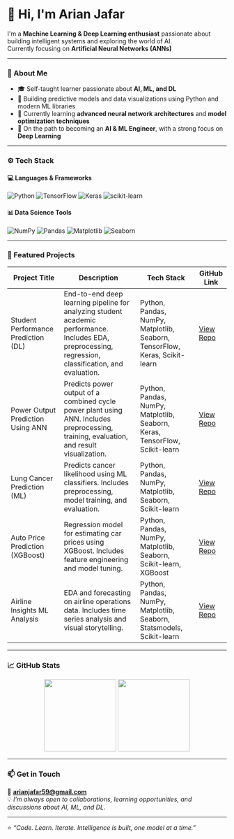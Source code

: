 # 👋 Hi, I'm Arian Jafar

I'm a **Machine Learning & Deep Learning enthusiast** passionate about building intelligent systems and exploring the world of AI.  
Currently focusing on **Artificial Neural Networks (ANNs)**

---

### 🧠 About Me
- 🎓 Self-taught learner passionate about **AI, ML, and DL**
- 🚀 Building predictive models and data visualizations using Python and modern ML libraries
- 🌱 Currently learning **advanced neural network architectures** and **model optimization techniques**
- 🎯 On the path to becoming an **AI & ML Engineer**, with a strong focus on **Deep Learning**

---

### ⚙️ Tech Stack

#### 💻 Languages & Frameworks  
![Python](https://img.shields.io/badge/Python-3776AB?style=for-the-badge&logo=python&logoColor=white)
![TensorFlow](https://img.shields.io/badge/TensorFlow-FF6F00?style=for-the-badge&logo=tensorflow&logoColor=white)
![Keras](https://img.shields.io/badge/Keras-D00000?style=for-the-badge&logo=keras&logoColor=white)
![scikit-learn](https://img.shields.io/badge/scikit--learn-F7931E?style=for-the-badge&logo=scikit-learn&logoColor=white)

#### 📊 Data Science Tools  
![NumPy](https://img.shields.io/badge/Numpy-013243?style=for-the-badge&logo=numpy&logoColor=white)
![Pandas](https://img.shields.io/badge/Pandas-150458?style=for-the-badge&logo=pandas&logoColor=white)
![Matplotlib](https://img.shields.io/badge/Matplotlib-11557C?style=for-the-badge&logo=matplotlib&logoColor=white)
![Seaborn](https://img.shields.io/badge/Seaborn-009688?style=for-the-badge&logo=python&logoColor=white)

---

### 🚀 Featured Projects

| Project Title                             | Description                                                                 | Tech Stack                                                                 | GitHub Link                                                                 |
|-------------------------------------------|-----------------------------------------------------------------------------|----------------------------------------------------------------------------|------------------------------------------------------------------------------|
| Student Performance Prediction (DL)       | End-to-end deep learning pipeline for analyzing student academic performance. Includes EDA, preprocessing, regression, classification, and evaluation. | Python, Pandas, NumPy, Matplotlib, Seaborn, TensorFlow, Keras, Scikit-learn | [View Repo](https://github.com/ArianJr/student-performance-deep-learning)   |
| Power Output Prediction Using ANN         | Predicts power output of a combined cycle power plant using ANN. Includes preprocessing, training, evaluation, and result visualization. | Python, Pandas, NumPy, Matplotlib, Seaborn, Keras, TensorFlow, Scikit-learn | [View Repo](https://github.com/ArianJr/power-output-prediction-ann)         |
| Lung Cancer Prediction (ML)               | Predicts cancer likelihood using ML classifiers. Includes preprocessing, model training, and evaluation. | Python, Pandas, NumPy, Matplotlib, Seaborn, Scikit-learn                    | [View Repo](https://github.com/ArianJr/lung-cancer-prediction-ml)           |
| Auto Price Prediction (XGBoost)           | Regression model for estimating car prices using XGBoost. Includes feature engineering and model tuning. | Python, Pandas, NumPy, Matplotlib, Seaborn, Scikit-learn, XGBoost           | [View Repo](https://github.com/ArianJr/autoprice-prediction-xgboost)       |
| Airline Insights ML Analysis              | EDA and forecasting on airline operations data. Includes time series analysis and visual storytelling. | Python, Pandas, NumPy, Matplotlib, Seaborn, Statsmodels, Scikit-learn       | [View Repo](https://github.com/ArianJr/airlineinsights-ml-analysis)        |

---

### 📈 GitHub Stats

<p align="center">
  <img src="https://github-readme-stats.vercel.app/api?username=ArianJr&show_icons=true&theme=default&hide_border=false&count_private=true" height="165" />
  <img src="https://github-readme-stats.vercel.app/api/top-langs/?username=ArianJr&layout=compact&theme=default&hide_border=false" height="165" />
</p>

---

### 📫 Get in Touch
📧 **arianjafar59@gmail.com**  
💡 *I’m always open to collaborations, learning opportunities, and discussions about AI, ML, and DL.*

---

⭐ *“Code. Learn. Iterate. Intelligence is built, one model at a time.”*
